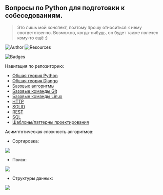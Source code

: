 ## Вопросы по Python для подготовки к собеседованиям.

> Это лишь мой конспект, поэтому прошу относиться к нему соответственно. Возможно, когда-нибудь, он будет также полезен кому-то ещё :)

![Author](https://img.shields.io/badge/produced%20by-Interligo-blue) ![Resources](https://img.shields.io/badge/resources%20grabbed-A%20LOT-red) 

![Badges](https://img.shields.io/badge/do%20I%20love%20badges%3F-YES-yellow)

Навигация по репозиторию:
* [Общая теория Python](https://github.com/Interligo/popular-questions-on-python-interview/blob/main/python_theory.md)
* [Общая теория Django](https://github.com/Interligo/popular-questions-on-python-interview/blob/main/django_theory.md)
* [Базовые алгоритмы](https://github.com/Interligo/popular-questions-on-python-interview/blob/main/basic_algorithms.md)
* [Базовые команды Git](https://github.com/Interligo/popular-questions-on-python-interview/blob/main/git_commands.md)
* [Базовые команды Linux](https://github.com/Interligo/popular-questions-on-python-interview/blob/main/linux_commands.md)
* [HTTP](https://github.com/Interligo/popular-questions-on-python-interview/blob/main/HTTP.md)
* [SOLID](https://github.com/Interligo/popular-questions-on-python-interview/blob/main/SOLID.md)
* [REST](https://github.com/Interligo/popular-questions-on-python-interview/blob/main/REST.md)
* [SQL](https://github.com/Interligo/popular-questions-on-python-interview/blob/main/SQL.md)
* [Шаблоны/паттерны проектирования](https://github.com/Interligo/popular-questions-on-python-interview/blob/main/python_design_patterns.md)

Асимптотическая сложность алгоритмов:

* Сортировка:

![](https://github.com/Interligo/popular-questions-on-python-interview/blob/main/sort.png)

* Поиск:

![](https://github.com/Interligo/popular-questions-on-python-interview/blob/main/search.png)

* Структуры данных:

![](https://github.com/Interligo/popular-questions-on-python-interview/blob/main/data_structures.png)
